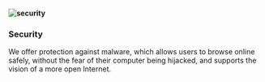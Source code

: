 #### ![security](/images/security.png) ####

### Security ###

We offer protection against malware, which allows users to browse online safely, without the fear of their computer being hijacked, and supports the vision of a more open Internet.
